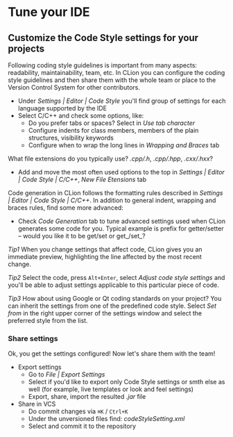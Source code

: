 # Tune your IDE

## Customize the Code Style settings for your projects
Following coding style guidelines is important from many aspects: readability, maintainability, team, etc. In CLion you can configure the coding style guidelines and then share them with the whole team or place to the Version Control System for other contributors.
* Under _Settings | Editor | Code Style_ you'll find group of settings for each language supported by the IDE
* Select C/C++ and check some options, like:
    * Do you prefer tabs or spaces? Select in _Use tab character_
    * Configure indents for class members, members of the plain structures, visibility keywords
    * Configure when to wrap the long lines in _Wrapping and Braces_ tab

What file extensions do you typically use? _.cpp/.h_, _.cpp/.hpp_, _.cxx/.hxx_?
* Add and move the most often used options to the top in _Settings | Editor | Code Style | C/C++_, _New File Etensions_ tab

Code generation in CLion follows the formatting rules described in _Settings | Editor | Code Style | C/C++_. In addition to general indent, wrapping and braces rules, find some more advanced:
* Check _Code Generation_ tab to tune advanced settings used when CLion generates some code for you. Typical example is prefix for getter/setter – would you like it to be get/set or get_/set_?

_Tip1_ When you change settings that affect code, CLion gives you an immediate preview, highlighting the line affected by the most recent change.

_Tip2_ Select the code, press `Alt+Enter`, select _Adjust code style settings_ and you'll be able to adjust settings applicable to this particular piece of code.

_Tip3_ How about using Google or Qt coding standards on your project? You can inherit the settings from one of the predefined code style. Select _Set from_ in the right upper corner of the settings window and select the preferred style from the list.

### Share settings
Ok, you get the settings configured! Now let's share them with the team!
* Export settings
    * Go to _File | Export Settings_
    * Select if you'd like to export only Code Style settings or smth else as well (for example, live templates or look and feel settings)
    * Export, share, import the resulted _.jar_ file
* Share in VCS
    * Do commit changes via `⌘K` / `Ctrl+K`
    * Under the unversioned files find: _codeStyleSetting.xml_
    * Select and commit it to the repository
